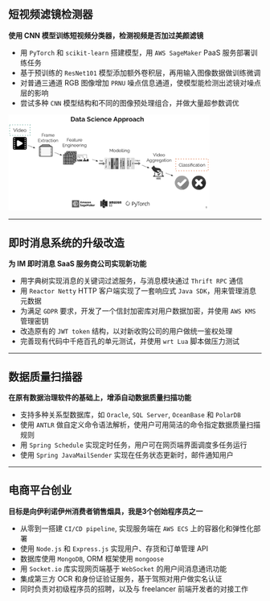 ## 短视频滤镜检测器
**使用 CNN 模型训练短视频分类器，检测视频是否加过美颜滤镜**
- 用 `PyTorch` 和 `scikit-learn` 搭建模型，用 `AWS SageMaker` PaaS 服务部署训练任务
- 基于预训练的 `ResNet101` 模型添加额外卷积层，再用输入图像数据做训练微调
- 对普通三通道 RGB 图像增加 `PRNU` 噪点信息通道，使模型能检测出滤镜对噪点层的影响
- 尝试多种 `CNN` 模型结构和不同的图像预处理组合，并做大量超参数调优

<img src="data_science_approach.png" width="400">

---

## 即时消息系统的升级改造
**为 IM 即时消息 SaaS 服务商公司实现新功能**
- 用字典树实现消息的关键词过滤服务，与消息模块通过 `Thrift RPC` 通信
- 用 `Reactor Netty` HTTP 客户端实现了一套响应式 `Java SDK`，用来管理消息元数据
- 为满足 `GDPR` 要求，开发了一个信封加密库对用户数据加密，并使用 `AWS KMS` 管理密钥
- 改造原有的 `JWT token` 结构，以对新收购公司的用户做统一鉴权处理
- 完善现有代码中千疮百孔的单元测试，并使用 `wrt Lua` 脚本做压力测试

---

## 数据质量扫描器
**在原有数据治理软件的基础上，增添自动数据质量扫描功能**
- 支持多种关系型数据库，如 `Oracle`, `SQL Server`, `OceanBase` 和 `PolarDB`
- 使用 `ANTLR` 做自定义命令语法解析，使用户可用简洁的命令指定数据质量扫描规则
- 用 `Spring Schedule` 实现定时任务，用户可在网页端界面调度多任务运行
- 使用 `Spring JavaMailSender` 实现在任务状态更新时，邮件通知用户

---

## 电商平台创业
**目标是向伊利诺伊州消费者销售烟具，我是3个创始程序员之一**
- 从零到一搭建 `CI/CD pipeline`, 实现服务端在 `AWS ECS` 上的容器化和弹性化部署
- 使用 `Node.js` 和 `Express.js` 实现用户、存货和订单管理 API
- 数据库使用 `MongoDB`, ORM 框架使用 `mongoose`
- 用 `Socket.io` 库实现网页端基于 `WebSocket` 的用户间消息通讯功能
- 集成第三方 OCR 和身份证验证服务，基于驾照对用户做实名认证
- 同时负责对初级程序员的招聘，以及与 freelancer 前端开发者的对接工作